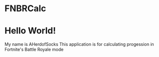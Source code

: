 # FNBRCalc
# Hello World!
My name is AHerdofSocks
This application is for calculating progession in Fortnite's Battle Royale mode